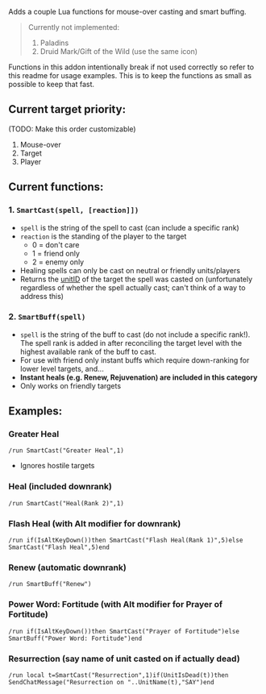 Adds a couple Lua functions for mouse-over casting and smart buffing.

>   Currently not implemented:
>   1.  Paladins
>   2.  Druid Mark/Gift of the Wild (use the same icon)

Functions in this addon intentionally break if not used correctly so refer to
this readme for usage examples. This is to keep the functions as small as
possible to keep that fast.

## Current target priority:

(TODO: Make this order customizable)

1.  Mouse-over
2.  Target
3.  Player

## Current functions:

### 1. `SmartCast(spell, [reaction]])`
-   `spell` is the string of the spell to cast (can include a specific rank)
-   `reaction` is the standing of the player to the target
    -   0 = don't care
    -   1 = friend only
    -   2 = enemy only
-   Healing spells can only be cast on neutral or friendly units/players
-   Returns the [unitID](http://wowprogramming.com/docs/api_types#unitID) of
    the target the spell was casted on (unfortunately regardless of whether the
    spell actually cast; can't think of a way to address this)

### 2. `SmartBuff(spell)`
-   `spell` is the string of the buff to cast (do not include a specific
    rank!). The spell rank is added in after reconciling the target level with
    the highest available rank of the buff to cast.
-   For use with friend only instant buffs which require down-ranking for lower
    level targets, and...
-   **Instant heals (e.g. Renew, Rejuvenation) are included in this category**
-   Only works on friendly targets

## Examples:

### Greater Heal
```
/run SmartCast("Greater Heal",1)
```
-   Ignores hostile targets

### Heal (included downrank)
```
/run SmartCast("Heal(Rank 2)",1)
```

### Flash Heal (with Alt modifier for downrank)
```
/run if(IsAltKeyDown())then SmartCast("Flash Heal(Rank 1)",5)else SmartCast("Flash Heal",5)end
```

### Renew (automatic downrank)
```
/run SmartBuff("Renew")
```

### Power Word: Fortitude (with Alt modifier for Prayer of Fortitude)
```
/run if(IsAltKeyDown())then SmartCast("Prayer of Fortitude")else SmartBuff("Power Word: Fortitude")end
```

### Resurrection (say name of unit casted on if actually dead)
```
/run local t=SmartCast("Resurrection",1)if(UnitIsDead(t))then SendChatMessage("Resurrection on "..UnitName(t),"SAY")end
```


